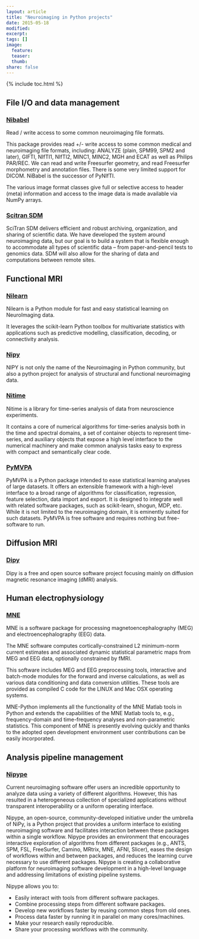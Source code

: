 ```yaml
---
layout: article
title: "Neuroimaging in Python projects"
date: 2015-05-18
modified:
excerpt:
tags: []
image:
  feature:
  teaser:
  thumb:
share: false
---
```


{% include toc.html %}


## File I/O and data management

### [Nibabel](http://nipy.org/nibabel)

Read / write access to some common neuroimaging file formats.

This package provides read +/- write access to some common medical and neuroimaging file formats, including: ANALYZE (plain, SPM99, SPM2 and later), GIFTI, NIfTI1, NIfTI2, MINC1, MINC2, MGH and ECAT as well as Philips PAR/REC. We can read and write Freesurfer geometry, and read Freesurfer morphometry and annotation files. There is some very limited support for DICOM. NiBabel is the successor of PyNIfTI.

The various image format classes give full or selective access to header (meta) information and access to the image data is made available via NumPy arrays.

### [Scitran SDM](https://github.com/scitran/sdm)

SciTran SDM delivers efficient and robust archiving, organization, and sharing of scientific data. We have developed the system around neuroimaging data, but our goal is to build a system that is flexible enough to accommodate all types of scientific data – from paper-and-pencil tests to genomics data. SDM will also allow for the sharing of data and computations between remote sites.

## Functional MRI

### [Nilearn](http://nilearn.github.io/)

Nilearn is a Python module for fast and easy statistical learning on NeuroImaging data.

It leverages the scikit-learn Python toolbox for multivariate statistics with applications such as predictive modelling, classification, decoding, or connectivity analysis.

### [Nipy](http://nipy.org/nipy)

NIPY is not only the name of the Neuroimaging in Python community, but also a python project for analysis of structural and functional neuroimaging data. 

### [Nitime](http://nitime.org)

Nitime is a library for time-series analysis of data from neuroscience experiments.

It contains a core of numerical algorithms for time-series analysis both in the time and spectral domains, a set of container objects to represent time-series, and auxiliary objects that expose a high level interface to the numerical machinery and make common analysis tasks easy to express with compact and semantically clear code.

### [PyMVPA](http://www.pymvpa.org/)

PyMVPA is a Python package intended to ease statistical learning analyses of large datasets. It offers an extensible framework with a high-level interface to a broad range of algorithms for classification, regression, feature selection, data import and export. It is designed to integrate well with related software packages, such as scikit-learn, shogun, MDP, etc. While it is not limited to the neuroimaging domain, it is eminently suited for such datasets. PyMVPA is free software and requires nothing but free-software to run.

## Diffusion MRI

### [Dipy](http://dipy.org)

Dipy is a free and open source software project focusing mainly on diffusion magnetic resonance imaging (dMRI) analysis. 

## Human electrophysiology

### [MNE](http://www.martinos.org/mne/stable/index.html)

MNE is a software package for processing magnetoencephalography (MEG) and electroencephalography (EEG) data.

The MNE software computes cortically-constrained L2 minimum-norm current estimates and associated dynamic statistical parametric maps from MEG and EEG data, optionally constrained by fMRI.

This software includes MEG and EEG preprocessing tools, interactive and batch-mode modules for the forward and inverse calculations, as well as various data conditioning and data conversion utilities. These tools are provided as compiled C code for the LINUX and Mac OSX operating systems.

MNE-Python implements all the functionality of the MNE Matlab tools in Python and extends the capabilities of the MNE Matlab tools to, e.g., frequency-domain and time-frequency analyses and non-parametric statistics. This component of MNE is presently evolving quickly and thanks to the adopted open development environment user contributions can be easily incorporated.


## Analysis pipeline management

### [Nipype](http://nipy.org/nipype)

Current neuroimaging software offer users an incredible opportunity to analyze data using a variety of different algorithms. However, this has resulted in a heterogeneous collection of specialized applications without transparent interoperability or a uniform operating interface.

Nipype, an open-source, community-developed initiative under the umbrella of NiPy, is a Python project that provides a uniform interface to existing neuroimaging software and facilitates interaction between these packages within a single workflow. Nipype provides an environment that encourages interactive exploration of algorithms from different packages (e.g., ANTS, SPM, FSL, FreeSurfer, Camino, MRtrix, MNE, AFNI, Slicer), eases the design of workflows within and between packages, and reduces the learning curve necessary to use different packages. Nipype is creating a collaborative platform for neuroimaging software development in a high-level language and addressing limitations of existing pipeline systems.

Nipype allows you to:

- Easily interact with tools from different software packages. 
- Combine processing steps from different software packages.
- Develop new workflows faster by reusing common steps from old ones.
- Process data faster by running it in parallel on many cores/machines.
- Make your research easily reproducible.
- Share your processing workflows with the community.




